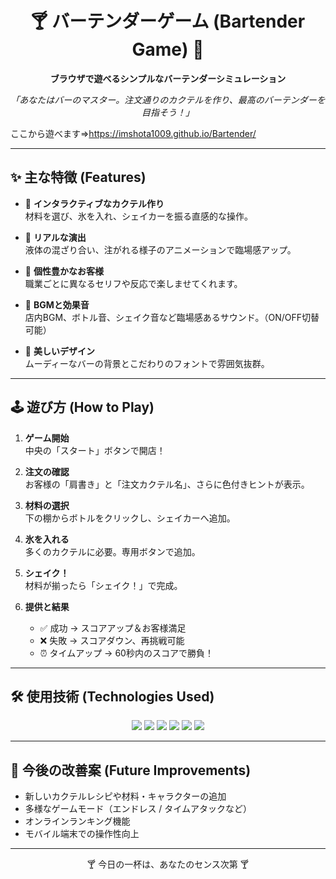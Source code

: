 <div align="center">

# 🍸 バーテンダーゲーム (Bartender Game) 🍹  
**ブラウザで遊べるシンプルなバーテンダーシミュレーション**


</div>

<p align="center">
  <i>「あなたはバーのマスター。注文通りのカクテルを作り、最高のバーテンダーを目指そう！」</i>
</p>

ここから遊べます⇒https://imshota1009.github.io/Bartender/

---

## ✨ 主な特徴 (Features)

- 🍹 **インタラクティブなカクテル作り**  
  材料を選び、氷を入れ、シェイカーを振る直感的な操作。  

- 🥂 **リアルな演出**  
  液体の混ざり合い、注がれる様子のアニメーションで臨場感アップ。  

- 👤 **個性豊かなお客様**  
  職業ごとに異なるセリフや反応で楽しませてくれます。  

- 🎵 **BGMと効果音**  
  店内BGM、ボトル音、シェイク音など臨場感あるサウンド。（ON/OFF切替可能）  

- 🌃 **美しいデザイン**  
  ムーディーなバーの背景とこだわりのフォントで雰囲気抜群。  

---

## 🕹️ 遊び方 (How to Play)

1. **ゲーム開始**  
   中央の「スタート」ボタンで開店！  

2. **注文の確認**  
   お客様の「肩書き」と「注文カクテル名」、さらに色付きヒントが表示。  

3. **材料の選択**  
   下の棚からボトルをクリックし、シェイカーへ追加。  

4. **氷を入れる**  
   多くのカクテルに必要。専用ボタンで追加。  

5. **シェイク！**  
   材料が揃ったら「シェイク！」で完成。  

6. **提供と結果**  
   - ✅ 成功 → スコアアップ＆お客様満足  
   - ❌ 失敗 → スコアダウン、再挑戦可能
   - ⏰ タイムアップ → 60秒内のスコアで勝負！  

---

## 🛠️ 使用技術 (Technologies Used)

<p align="center">
  <img src="https://img.shields.io/badge/HTML5-E34F26?style=for-the-badge&logo=html5&logoColor=white">
  <img src="https://img.shields.io/badge/CSS3-1572B6?style=for-the-badge&logo=css3&logoColor=white">
  <img src="https://img.shields.io/badge/JavaScript-ES6+-F7DF1E?style=for-the-badge&logo=javascript&logoColor=black">
  <img src="https://img.shields.io/badge/Tailwind_CSS-38B2AC?style=for-the-badge&logo=tailwind-css&logoColor=white">
  <img src="https://img.shields.io/badge/Tone.js-FF6F61?style=for-the-badge&logo=googlechrome&logoColor=white">
  <img src="https://img.shields.io/badge/Google%20Fonts-4285F4?style=for-the-badge&logo=googlefonts&logoColor=white">
</p>

---

## 🚀 今後の改善案 (Future Improvements)

- 新しいカクテルレシピや材料・キャラクターの追加  
- 多様なゲームモード（エンドレス / タイムアタックなど）  
- オンラインランキング機能  
- モバイル端末での操作性向上  

---

<div align="center">
  <p>🍸 今日の一杯は、あなたのセンス次第 🍸</p>
</div>
